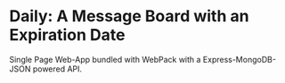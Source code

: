 # Daily: A Message Board with an Expiration Date

Single Page Web-App bundled with WebPack with a Express-MongoDB-JSON powered API.

